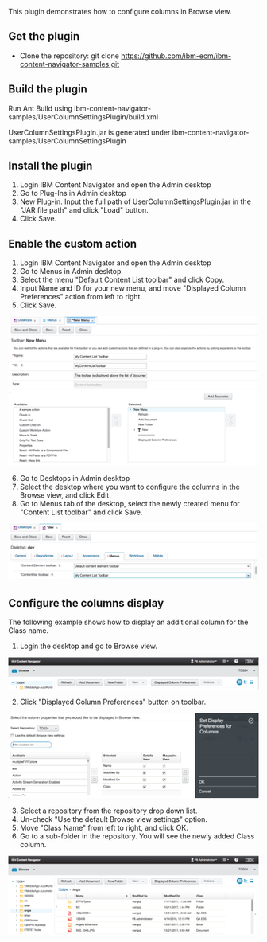 This plugin demonstrates how to configure columns in Browse view.


## Get the plugin
* Clone the repository: git clone https://github.com/ibm-ecm/ibm-content-navigator-samples.git


## Build the plugin

Run Ant Build using ibm-content-navigator-samples/UserColumnSettingsPlugin/build.xml


UserColumnSettingsPlugin.jar is generated under ibm-content-navigator-samples/UserColumnSettingsPlugin

## Install the plugin
1. Login IBM Content Navigator and open the Admin desktop
2. Go to Plug-Ins in Admin desktop
3. New Plug-in. Input the full path of UserColumnSettingsPlugin.jar in the "JAR file path" and click "Load" button.
4. Click Save.  

## Enable the custom action
1. Login IBM Content Navigator and open the Admin desktop
2. Go to Menus in Admin desktop
3. Select the menu "Default Content List toolbar" and click Copy.
4. Input Name and ID for your new menu, and move "Displayed Column Preferences" action from left to right.
5. Click Save.  

![new menu](/UserColumnSettingsPlugin/menu.png)

6. Go to Desktops in Admin desktop
7. Select the desktop where you want to configure the columns in the Browse view, and click Edit.
8. Go to Menus tab of the desktop, select the newly created menu for "Content List toolbar" and click Save.

![configure desktop](/UserColumnSettingsPlugin/desktop.png)

## Configure the columns display
The following example shows how to display an additional column for the Class name.
1. Login the desktop and go to Browse view.

![action on toolbar](/UserColumnSettingsPlugin/toolbar.png)

2. Click "Displayed Column Preferences" button on toolbar.

![preferences](/UserColumnSettingsPlugin/preferences.png)

3. Select a repository from the repository drop down list.
4. Un-check "Use the default Browse view settings" option.
5. Move "Class Name" from left to right, and click OK.
6. Go to a sub-folder in the repository. You will see the newly added Class column.

![new columns display](/UserColumnSettingsPlugin/columns.png)
